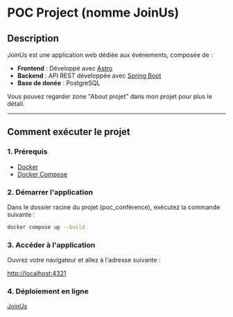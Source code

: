 # POC Project (nomme JoinUs)

## Description

JoinUs est une application web dédiée aux événements, composée de :
- **Frontend** : Développé avec [Astro](https://astro.build/)
- **Backend** : API REST développée avec [Spring Boot](https://spring.io/projects/spring-boot)
- **Base de donée** : PostgreSQL

Vous pouvez regarder zone "About projet" dans mon projet pour plus le détail.

---

## Comment exécuter le projet

### 1. Prérequis

- [Docker](https://www.docker.com/)
- [Docker Compose](https://docs.docker.com/compose/)

### 2. Démarrer l'application

Dans le dossier racine du projet (poc_conférence), exécutez la commande suivante :

```bash
docker compose up --build
````

### 3. Accéder à l'application

Ouvrez votre navigateur et allez à l'adresse suivante :

[http://localhost:4321](http://localhost:4321)

### 4. Déploiement en ligne
[JoinUs](https://poc-front-2.onrender.com/)

